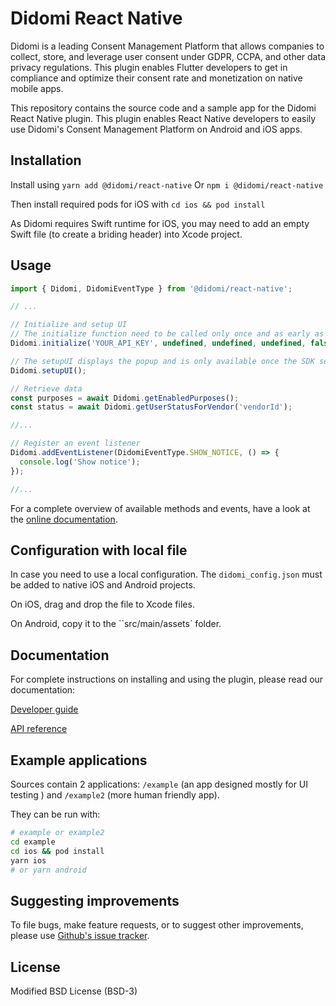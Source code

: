 # Didomi React Native

Didomi is a leading Consent Management Platform that allows companies to collect, store, and leverage user consent under GDPR, CCPA, and other data privacy regulations. This plugin enables Flutter developers to get in compliance and optimize their consent rate and monetization on native mobile apps.

This repository contains the source code and a sample app for the Didomi React Native plugin. This plugin enables React Native developers to easily use Didomi's Consent Management Platform on Android and iOS apps.

## Installation

Install using ``yarn add @didomi/react-native``
Or ``npm i @didomi/react-native``

Then install required pods for iOS with ``cd ios && pod install``

As Didomi requires Swift runtime for iOS, you may need to add an empty Swift file (to create a briding header) into Xcode project. 

## Usage


```js
import { Didomi, DidomiEventType } from '@didomi/react-native';

// ...

// Initialize and setup UI
// The initialize function need to be called only once and as early as possible to give time for the SDK initialization
Didomi.initialize('YOUR_API_KEY', undefined, undefined, undefined, false, undefined, 'YOUR_NOTICE_ID');

// The setupUI displays the popup and is only available once the SDK sent the onReady events
Didomi.setupUI();

// Retrieve data
const purposes = await Didomi.getEnabledPurposes();
const status = await Didomi.getUserStatusForVendor('vendorId');

//...

// Register an event listener
Didomi.addEventListener(DidomiEventType.SHOW_NOTICE, () => {
  console.log('Show notice');
});

//...

```

For a complete overview of available methods and events, have a look at the [online documentation](https://developers.didomi.io/cmp/react-native).

## Configuration with local file


In case you need to use a local configuration. The ``didomi_config.json`` must be added to native iOS and Android projects.

On iOS, drag and drop the file to Xcode files.

On Android, copy it to the ``src/main/assets` folder.

## Documentation

For complete instructions on installing and using the plugin, please read our documentation:

[Developer guide](https://developers.didomi.io/cmp/react-native)

[API reference](https://developers.didomi.io/cmp/react-native/reference)

## Example applications

Sources contain 2 applications: ``/example`` (an app designed mostly for UI testing ) and ``/example2`` (more human friendly app).

They can be run with:

```bash
# example or example2
cd example
cd ios && pod install
yarn ios
# or yarn android
```


## Suggesting improvements

To file bugs, make feature requests, or to suggest other improvements, please use [Github's issue tracker](https://github.com/didomi/reat-native/issues).

## License

Modified BSD License (BSD-3)
